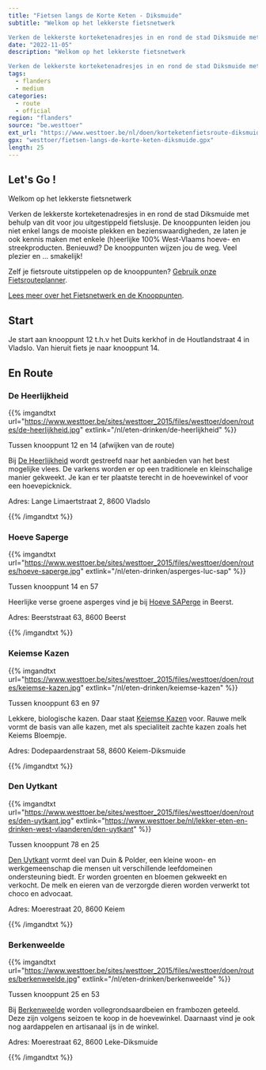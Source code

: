```yaml
---
title: "Fietsen langs de Korte Keten - Diksmuide"
subtitle: "Welkom op het lekkerste fietsnetwerk

Verken de lekkerste korteketenadresjes in en rond de stad Diksmuide met behulp van dit voor jou uitgestippeld fietslusje"
date: "2022-11-05"
description: "Welkom op het lekkerste fietsnetwerk

Verken de lekkerste korteketenadresjes in en rond de stad Diksmuide met behulp van dit voor jou uitgestippeld fietslusje" 
tags:
  - flanders
  - medium
categories: 
  - route
  - official
region: "flanders"
source: "be.westtoer"
ext_url: "https://www.westtoer.be/nl/doen/korteketenfietsroute-diksmuide"
gpx: "westtoer/fietsen-langs-de-korte-keten-diksmuide.gpx"
length: 25
---
```


## Let's Go !

Welkom op het lekkerste fietsnetwerk

Verken de lekkerste korteketenadresjes in en rond de stad Diksmuide met behulp van dit voor jou uitgestippeld fietslusje. De knooppunten leiden jou niet enkel langs de mooiste plekken en bezienswaardigheden, ze laten je ook kennis maken met enkele (h)eerlijke 100% West-Vlaams hoeve- en streekproducten. Benieuwd? De knooppunten wijzen jou de weg. Veel plezier en … smakelijk!

Zelf je fietsroute uitstippelen op de knooppunten? [Gebruik onze Fietsrouteplanner](http://www.westtoer.be/nl/fietsrouteplanner).

[Lees meer over het Fietsnetwerk en de Knooppunten](https://www.westtoer.be/nl/node/83280).

## Start 

Je start aan knooppunt 12 t.h.v het Duits kerkhof in de Houtlandstraat 4  in Vladslo. Van hieruit fiets je naar knooppunt 14. 

## En Route

### De Heerlijkheid

{{% imgandtxt url="https://www.westtoer.be/sites/westtoer_2015/files/westtoer/doen/routes/de-heerlijkheid.jpg" extlink="/nl/eten-drinken/de-heerlijkheid" %}}

Tussen knooppunt 12 en 14 (afwijken van de route) 

Bij [De Heerlijkheid](https://www.westtoer.be/nl/eten-drinken/de-heerlijkheid) wordt gestreefd naar het aanbieden van het best mogelijke vlees. De varkens worden er op een traditionele en kleinschalige manier gekweekt. Je kan er ter plaatste terecht in de hoevewinkel of voor een hoevepicknick.

Adres: Lange Limaertstraat 2, 8600 Vladslo

{{% /imgandtxt %}}

### Hoeve Saperge

{{% imgandtxt url="https://www.westtoer.be/sites/westtoer_2015/files/westtoer/doen/routes/hoeve-saperge.jpg" extlink="/nl/eten-drinken/asperges-luc-sap" %}}

Tussen knooppunt 14 en 57

Heerlijke verse groene asperges vind je bij [Hoeve SAPerge](https://www.westtoer.be/nl/eten-drinken/asperges-luc-sap) in Beerst.

Adres: Beerststraat 63, 8600 Beerst

{{% /imgandtxt %}}

### Keiemse Kazen

{{% imgandtxt url="https://www.westtoer.be/sites/westtoer_2015/files/westtoer/doen/routes/keiemse-kazen.jpg" extlink="/nl/eten-drinken/keiemse-kazen" %}}

Tussen knooppunt 63 en 97

Lekkere, biologische kazen. Daar staat [Keiemse Kazen](https://www.westtoer.be/nl/eten-drinken/keiemse-kazen) voor. Rauwe melk vormt de basis van alle kazen, met als specialiteit zachte kazen zoals het Keiems Bloempje.

Adres: Dodepaardenstraat 58, 8600 Keiem-Diksmuide

{{% /imgandtxt %}}

### Den Uytkant

{{% imgandtxt url="https://www.westtoer.be/sites/westtoer_2015/files/westtoer/doen/routes/den-uytkant.jpg" extlink="https://www.westtoer.be/nl/lekker-eten-en-drinken-west-vlaanderen/den-uytkant" %}}

Tussen knooppunt 78 en 25

[Den Uytkant](https://www.westtoer.be/nl/lekker-eten-en-drinken-west-vlaanderen/den-uytkant) vormt deel van Duin & Polder, een kleine woon- en werkgemeenschap die mensen uit verschillende leefdomeinen ondersteuning biedt. Er worden groenten en bloemen gekweekt en verkocht. De melk en eieren van de verzorgde dieren worden verwerkt tot choco en advocaat.

Adres: Moerestraat 20, 8600 Keiem

{{% /imgandtxt %}}

### Berkenweelde

{{% imgandtxt url="https://www.westtoer.be/sites/westtoer_2015/files/westtoer/doen/routes/berkenweelde.jpg" extlink="/nl/eten-drinken/berkenweelde" %}}

Tussen knooppunt 25 en 53

Bij [Berkenweelde](https://www.westtoer.be/nl/eten-drinken/berkenweelde) worden vollegrondsaardbeien en frambozen geteeld. Deze zijn volgens seizoen te koop in de hoevewinkel. Daarnaast vind je ook nog aardappelen en artisanaal ijs in de winkel.

Adres: Moerestraat 62, 8600 Leke-Diksmuide

{{% /imgandtxt %}}
